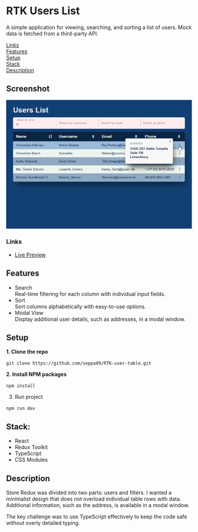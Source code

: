 # RTK Users List

A simple application for viewing, searching, and sorting a list of users. Mock data is fetched from a third-party API.

[Links](#links)  
[Features](#features)  
[Setup](#setup)  
[Stack](#stack)  
[Description](#description)

## Screenshot

![Validation](./screen.png)

### Links

- [Live Preview](https://rtk-user-table-hovmvv4eq-seppa89s-projects.vercel.app/)

## Features

- Search  
   Real-time filtering for each column with individual input fields.
- Sort  
   Sort columns alphabetically with easy-to-use options.
- Modal View  
  Display additional user details, such as addresses, in a modal window.

## Setup

**1. Clone the repo**

```
git clone https://github.com/seppa89/RTK-user-table.git
```

**2. Install NPM packages**

```
npm install
```

3. Run project

```
npm run dev
```

## Stack:

- React
- Redux Toolkit
- TypeScript
- CSS Modules

## Description

Store Redux was divided into two parts: users and filters. I wanted a minimalist design that does not overload individual table rows with data. Additional information, such as the address, is available in a modal window.

The key challenge was to use TypeScript effectively to keep the code safe without overly detailed typing.
